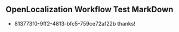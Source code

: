 ## OpenLocalization Workflow Test MarkDown
* 813773f0-9ff2-4813-bfc5-759ce72af22b thanks!

<!--HONumber=Jul16_HO2-->


